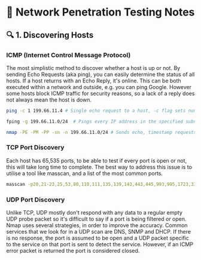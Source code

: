 # 📘 Network Penetration Testing Notes

## 🔍 1. Discovering Hosts
### ICMP (Internet Control Message Protocol)
The most simplistic method to discover whether a host is up or not. By sending Echo Requests (aka ping), you can easily determine the status of all hosts. If a host returns with an Echo Reply, it's online. This can be both executed within a network and outside, e.g. you can ping Google. However some hosts block ICMP traffic for security reasons, so a lack of a reply does not always mean the host is down.
```bash
ping -c 1 199.66.11.4 # Single echo request to a host, -c flag sets number of requests.
```
```bash
fping -g 199.66.11.0/24  # Pings every IP address in the specified subnet.
```
```bash
nmap -PE -PM -PP -sn -n 199.66.11.0/24 # Sends echo, timestamp requests, and subnet mask requests.
```
### TCP Port Discovery
Each host has 65,535 ports, to be able to test if every port is open or not, this will take long time to complete. The best way to address this issue is to utilise a tool like masscan, and a list of the most common ports.
```bash
masscan -p20,21-23,25,53,80,110,111,135,139,143,443,445,993,995,1723,3306,3389,5900,8080 199.66.11.0/24
```

### UDP Port Discovery
Unlike TCP, UDP mostly don't respond with any data to a regular empty UDP probe packet so it's difficult to say if a port is being filtered or open. Nmap uses several strategies, in order to improve the accuracy. Common services that we look for in a UDP scan are DNS, SNMP and DHCP. If there is no response, the port is assumed to be open and a UDP packet specific to the service on that port is sent to detect the service. However, if an ICMP error packet is returned the port is considered closed.
